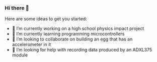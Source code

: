 ### Hi there 👋

<!--
**CVCldwll/CVCldwll** is a ✨ _special_ ✨ repository because its `README.md` (this file) appears on your GitHub profile.
-->
Here are some ideas to get you started:

- 🔭 I’m currently working on a high school physics impact project
- 🌱 I’m currently learning programming microcontrollers
- 👯 I’m looking to collaborate on building an egg that has an accelerometer in it
- 🤔 I’m looking for help with recording data produced by an ADXL375 module
<!--
- 💬 Ask me about ...
- 📫 How to reach me: ...
- 😄 Pronouns: ...
- ⚡ Fun fact: ...
-->
